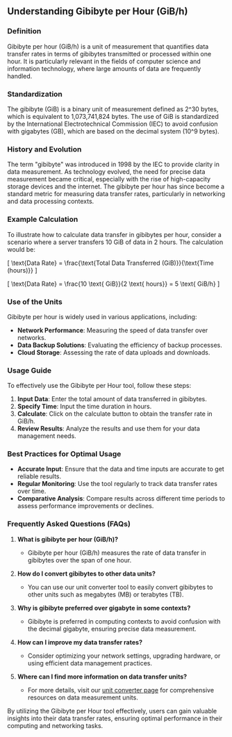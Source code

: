 ## Understanding Gibibyte per Hour (GiB/h)

### Definition
Gibibyte per hour (GiB/h) is a unit of measurement that quantifies data transfer rates in terms of gibibytes transmitted or processed within one hour. It is particularly relevant in the fields of computer science and information technology, where large amounts of data are frequently handled.

### Standardization
The gibibyte (GiB) is a binary unit of measurement defined as 2^30 bytes, which is equivalent to 1,073,741,824 bytes. The use of GiB is standardized by the International Electrotechnical Commission (IEC) to avoid confusion with gigabytes (GB), which are based on the decimal system (10^9 bytes).

### History and Evolution
The term "gibibyte" was introduced in 1998 by the IEC to provide clarity in data measurement. As technology evolved, the need for precise data measurement became critical, especially with the rise of high-capacity storage devices and the internet. The gibibyte per hour has since become a standard metric for measuring data transfer rates, particularly in networking and data processing contexts.

### Example Calculation
To illustrate how to calculate data transfer in gibibytes per hour, consider a scenario where a server transfers 10 GiB of data in 2 hours. The calculation would be:

\[ \text{Data Rate} = \frac{\text{Total Data Transferred (GiB)}}{\text{Time (hours)}} \]

\[ \text{Data Rate} = \frac{10 \text{ GiB}}{2 \text{ hours}} = 5 \text{ GiB/h} \]

### Use of the Units
Gibibyte per hour is widely used in various applications, including:
- **Network Performance**: Measuring the speed of data transfer over networks.
- **Data Backup Solutions**: Evaluating the efficiency of backup processes.
- **Cloud Storage**: Assessing the rate of data uploads and downloads.

### Usage Guide
To effectively use the Gibibyte per Hour tool, follow these steps:
1. **Input Data**: Enter the total amount of data transferred in gibibytes.
2. **Specify Time**: Input the time duration in hours.
3. **Calculate**: Click on the calculate button to obtain the transfer rate in GiB/h.
4. **Review Results**: Analyze the results and use them for your data management needs.

### Best Practices for Optimal Usage
- **Accurate Input**: Ensure that the data and time inputs are accurate to get reliable results.
- **Regular Monitoring**: Use the tool regularly to track data transfer rates over time.
- **Comparative Analysis**: Compare results across different time periods to assess performance improvements or declines.

### Frequently Asked Questions (FAQs)

1. **What is gibibyte per hour (GiB/h)?**
   - Gibibyte per hour (GiB/h) measures the rate of data transfer in gibibytes over the span of one hour.

2. **How do I convert gibibytes to other data units?**
   - You can use our unit converter tool to easily convert gibibytes to other units such as megabytes (MB) or terabytes (TB).

3. **Why is gibibyte preferred over gigabyte in some contexts?**
   - Gibibyte is preferred in computing contexts to avoid confusion with the decimal gigabyte, ensuring precise data measurement.

4. **How can I improve my data transfer rates?**
   - Consider optimizing your network settings, upgrading hardware, or using efficient data management practices.

5. **Where can I find more information on data transfer units?**
   - For more details, visit our [unit converter page](https://www.inayam.co/unit-converter/prefixes_binary) for comprehensive resources on data measurement units.

By utilizing the Gibibyte per Hour tool effectively, users can gain valuable insights into their data transfer rates, ensuring optimal performance in their computing and networking tasks.